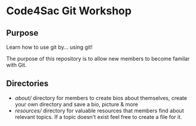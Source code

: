 Code4Sac Git Workshop
================

Purpose
----------------
Learn how to use git by... using git!

The purpose of this repository is to allow new members to become familar with Git.

Directories
----------------
- *about/* directory for members to create bios about themselves, create your own directory and save a bio, picture & more
- *resources/* directory for valuable resources that members find about relevant topics. If a topic doesn't exist feel free to create a file for it. 